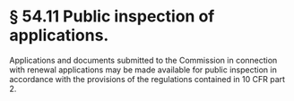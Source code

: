 # § 54.11   Public inspection of applications.

Applications and documents submitted to the Commission in connection with renewal applications may be made available for public inspection in accordance with the provisions of the regulations contained in 10 CFR part 2. 





